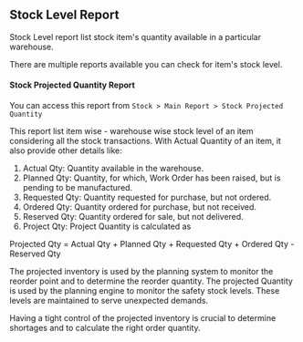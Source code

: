 ## Stock Level Report

Stock Level report list stock item's quantity available in a particular warehouse.

There are multiple reports available you can check for item's stock level.

#### Stock Projected Quantity Report

You can access this report from `Stock > Main Report > Stock Projected Quantity`

This report list item wise - warehouse wise stock level of an item considering all the stock transactions. With Actual Quantity of an item, it also provide other details like:

1.  Actual Qty: Quantity available in the warehouse.
2.  Planned Qty: Quantity, for which, Work Order has been raised, but is pending to be manufactured.
3.  Requested Qty: Quantity requested for purchase, but not ordered.
4.  Ordered Qty: Quantity ordered for purchase, but not received.
5.  Reserved Qty: Quantity ordered for sale, but not delivered.
6.  Project Qty: Project Quantity is calculated as

Projected Qty = Actual Qty + Planned Qty + Requested Qty + Ordered Qty - Reserved Qty

The projected inventory is used by the planning system to monitor the reorder point and to determine the reorder quantity. The projected Quantity is used by the planning engine to monitor the safety stock levels. These levels are maintained to serve unexpected demands.

Having a tight control of the projected inventory is crucial to determine shortages and to calculate the right order quantity.